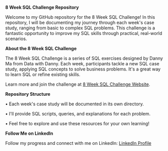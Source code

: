 **8 Week SQL Challenge Repository**

Welcome to my GitHub repository for the 8 Week SQL Challenge! 
In this repository, I will be documenting my journey through each week's case study, ranging from basic to complex SQL problems. 
This challenge is a fantastic opportunity to improve my SQL skills through practical, real-world scenarios.


**About the 8 Week SQL Challenge**

The 8 Week SQL Challenge is a series of SQL exercises designed by Danny Ma from Data with Danny. Each week, participants tackle a new SQL case study, applying SQL concepts to solve business problems. 
It's a great way to learn SQL or refine existing skills.

Learn more and join the challenge at [8 Week SQL Challenge Website](https://8weeksqlchallenge.com/).


**Repository Structure**

• Each week's case study will be documented in its own directory.

• I'll provide SQL scripts, queries, and explanations for each problem.

• Feel free to explore and use these resources for your own learning!


**Follow Me on LinkedIn**

Follow my progress and connect with me on LinkedIn:
[LinkedIn Profile](https://www.linkedin.com/in/lynxtupas/)
